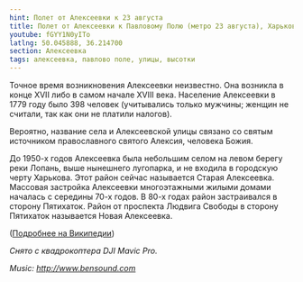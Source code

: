 ```yaml
---
hint: Полет от Алексеевки к 23 августа
title: Полет от Алексеевки к Павловому Полю (метро 23 августа), Харьков
youtube: fGYY1N0yITo
latlng: 50.045888, 36.214700
section: Алексеевка
tags: алексеевка, павлово поле, улицы, высотки
---
```

Точное время возникновения Алексеевки неизвестно. Она возникла в конце XVII либо в самом начале XVIII века. Население Алексеевки в 1779 году было 398 человек (учитывались только мужчины; женщин не считали, так как они не платили налогов).

Вероятно, название села и Алексеевской улицы связано со святым источником православного святого Алексия, человека Божия.

До 1950-х годов Алексеевка была небольшим селом на левом берегу реки Лопань, выше нынешнего лугопарка, и не входила в городскую черту Харькова. Этот район сейчас называется Старая Алексеевка. Массовая застройка Алексеевки многоэтажными жилыми домами началась с середины 70-х годов. В 80-х годах район застраивался в сторону Пятихаток. Район от проспекта Людвига Свободы в сторону Пятихаток называется Новая Алексеевка.

([Подробнее на Википедии](https://ru.wikipedia.org/wiki/%D0%90%D0%BB%D0%B5%D0%BA%D1%81%D0%B5%D0%B5%D0%B2%D0%BA%D0%B0_(%D1%87%D0%B0%D1%81%D1%82%D1%8C_%D0%A5%D0%B0%D1%80%D1%8C%D0%BA%D0%BE%D0%B2%D0%B0) "Wikipedia"))

*Снято с квадрокоптера DJI Mavic Pro.*

*Music: <http://www.bensound.com>*